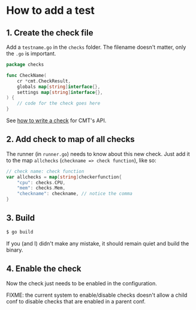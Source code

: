# How to add a test

## 1. Create the check file

Add a `testname.go` in the `checks` folder. The filename doesn't matter, only the `.go` is important.

```go
package checks

func CheckName(
    cr *cmt.CheckResult,
    globals map[string]interface{},
    settings map[string]interface{},
) {
    // code for the check goes here
}
```

See [how to write a check](./how-to-write-a-check.md) for CMT's API.

## 2. Add check to map of all checks

The runner (in `runner.go`) needs to know about this new check. Just add it to the map `allchecks` (`checkname => check function`), like so:

```go
// check name: check function
var allchecks = map[string]checkerfunction{
    "cpu": checks.CPU,
    "mem": checks.Mem,
    "checkname": checkname, // notice the comma
}
```

## 3. Build

```bash
$ go build
```

If you (and I) didn't make any mistake, it should remain quiet and build the
binary.

## 4. Enable the check

Now the check just needs to be enabled in the configuration.

FIXME: the current system to enable/disable checks doesn't allow a child conf
to disable checks that are enabled in a parent conf.